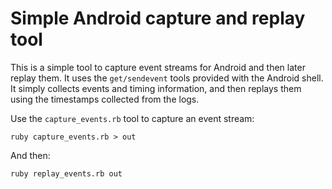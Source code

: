 # Simple Android capture and replay tool

This is a simple tool to capture event streams for Android and then
later replay them. It uses the `get/sendevent` tools provided with the
Android shell. It simply collects events and timing information, and
then replays them using the timestamps collected from the logs.

Use the `capture_events.rb` tool to capture an event stream:

    ruby capture_events.rb > out

And then:

    ruby replay_events.rb out
